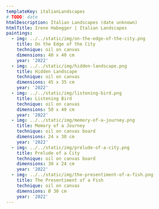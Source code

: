 ```yaml
---
templateKey: italianLandscapes
# TODO: date
htmlDescription: Italian Landscapes (date unknown)
htmlTitle: Irene Habegger | Italian Landscapes
paintings:
  - img: ../../static/img/on-the-edge-of-the-city.png
    title: On the Edge of the City
    technique: oil on canvas
    dimensions: 40 x 40 cm
    year: '2022'
  - img: ../../static/img/hidden-landscape.png
    title: Hidden Landscape
    technique: oil on canvas
    dimensions: 45 x 35 cm
    year: '2022'
  - img: ../../static/img/listening-bird.png
    title: Listening Bird
    technique: oil on canvas
    dimensions: 50 x 40 cm
    year: '2022'
  - img: ../../static/img/memory-of-a-journey.png
    title: Memory of a Journey
    technique: oil on canvas board
    dimensions: 24 x 30 cm
    year: '2022'
  - img: ../../static/img/prelude-of-a-city.png
    title: Prelude of a City
    technique: oil on canvas board
    dimensions: 30 x 24 cm
    year: '2022'
  - img: ../../static/img/the-presentiment-of-a-fish.png
    title: The Presentiment of a Fish
    technique: oil on canvas
    dimensions: Ø 30 cm
    year: '2022'
---
```

